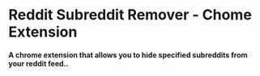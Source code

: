 # Reddit Subreddit Remover - Chome Extension

#### A chrome extension that allows you to hide specified subreddits from your reddit feed..

